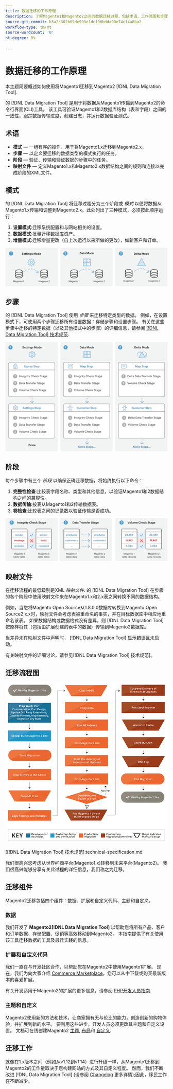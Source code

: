 ```yaml
---
title: 数据迁移的工作原理
description: 了解Magento1和Magento2之间的数据迁移过程，包括术语、工作流图和步骤。
source-git-commit: b5a2c362b09de993e1dc196bdda90e74cf4a8ba2
workflow-type: tm+mt
source-wordcount: '0'
ht-degree: 0%

---
```



# 数据迁移的工作原理

本主题简要概述如何使用将Magento1迁移到Magento2 [!DNL Data Migration Tool].

的 [!DNL Data Migration Tool] 是用于将数据从Magento1传输到Magento2的命令行界面(CLI)工具。 该工具可验证Magento1和2数据库结构（表和字段）之间的一致性，跟踪数据传输进度，创建日志，并运行数据验证测试。

## 术语

* **模式**  — 一组有序的操作，用于将Magento1.x迁移到Magento2.x。
* **步骤**  — 以定义要迁移的数据类型的模式执行的任务。
* **阶段**  — 验证、传输和验证数据的步骤中的任务。
* **映射文件**  — 定义Magento1.x和Magento2.x数据结构之间的规则和连接以完成阶段的XML文件。

## 模式

的 [!DNL Data Migration Tool] 将迁移过程分为三个阶段或 *模式* 以便将数据从Magento1.x传输和调整到Magento2.x。此处列出了三种模式，必须按此顺序运行：

1. **设置模式**:迁移系统配置和与网站相关的设置。
1. **数据模式**:批量迁移数据库资产。
1. **增量模式**:迁移增量更改（自上次运行以来所做的更改），如新客户和订单。

![迁移模式](../../assets/data-migration/MigrationModes2.png)

## 步骤

的 [!DNL Data Migration Tool] 使用 *步骤* 来迁移特定类型的数据。 例如，在设置模式下，可使用两个步骤迁移所有设置数据：存储步骤和设置步骤。 有关在这些步骤中迁移的特定数据（以及其他模式中的步骤）的详细信息，请参阅 [[!DNL Data Migration Tool] 技术规范](technical-specification.md).

![迁移概述](../../assets/data-migration/MigrationOverview2.png)

## 阶段

每个步骤中有三个 *阶段* 以确保正确迁移数据，将始终执行以下命令：

1. **完整性检查**:比较表字段名称、类型和其他信息，以验证Magento1和2数据结构之间的兼容性。
1. **数据传输**:按表从Magento1和2传输数据表。
1. **卷检查**:比较表之间的记录数以验证传输是否成功。

![迁移阶段](../../assets/data-migration/MigrationSteps2.png)

## 映射文件

在迁移流程的最低级别是XML *映射文件*. 的 [!DNL Data Migration Tool] 在步骤的各个阶段中使用映射文件来在Magento1.x和2.x表之间转换不同的数据结构。

例如，当您将Magento Open Source从1.8.0.0数据库转换到Magento Open Source2.x.x时，映射文件会考虑表被重命名的事实，并在目标数据库中相应地重命名该表。 如果数据结构或数据格式没有差异，则 [!DNL Data Migration Tool] 按原样将其（包括由扩展创建的表中的数据）传输到Magento2数据库。

当差异未在映射文件中声明时， [!DNL Data Migration Tool] 显示错误且未启动。

有关映射文件的详细讨论，请参见[!DNL Data Migration Tool] 技术规范]。

## 迁移流程图

![迁移流程](../../assets/data-migration/migration_flow.png)

<!-- Link definitions -->
[[!DNL Data Migration Tool] 技术规范]:technical-specification.md

[Migration Modes]: ../../assets/data-migration/MigrationModes2.png

[Migration Overview]: ../../assets/data-migration/MigrationOverview2.png

[Migration Steps]: ../../assets/data-migration/MigrationSteps2.png

我们很高兴您考虑从世界#1商平台(Magento1.x)转移到未来平台(Magento2)。 我们很高兴能够分享有关此过程的详细信息，我们称之为迁移。

## 迁移组件

Magento2迁移包括四个组件：数据、扩展和自定义代码、主题和自定义。

### 数据

我们开发了 **Magento2[!DNL Data Migration Tool]** 以帮助您将所有产品、客户和订单数据、存储配置、促销等高效移动到Magento2。 本指南提供了有关使用该工具迁移数据的工具及最佳实践的信息。

### 扩展和自定义代码

我们一直在与开发社区合作，以帮助您在Magento2中使用Magento1扩展。 现在，我们为向大家介绍 [Commerce Marketplace](https://marketplace.magento.com/)，您可以从中下载或购买最新版本的喜爱扩展。

有关开发适用于Magento2的扩展的更多信息，请参阅 [PHP开发人员指南](https://developer.adobe.com/commerce/php/development/).

### 主题和自定义

Magento2使用新的方法和技术，让商家拥有无与伦比的能力，创造创新的购物体验，并扩展到新的水平。 要利用这些进步，开发人员必须更改其主题和自定义设置。 文档可在线创建Magento2 [主题](https://developer.adobe.com/commerce/frontend-core/guide/themes/), [布局](https://developer.adobe.com/commerce/frontend-core/guide/layouts/)和 [自定义](https://developer.adobe.com/commerce/frontend-core/guide/layouts/xml-manage/).

## 迁移工作

就像在1.x版本之间（例如从v1.12到v1.14）进行升级一样，从Magento1迁移到Magento2的工作量取决于您构建网站的方式及其自定义程度。
然而，我们不断改进 [!DNL Data Migration Tool] (请参阅 [Changelog](https://github.com/magento/data-migration-tool/blob/2.3/CHANGELOG.md) 更多详情);因此，移民工作在不断减少。
